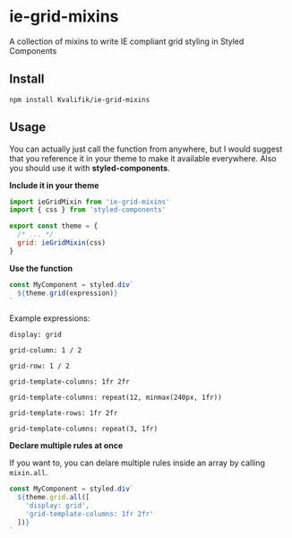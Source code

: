 # ie-grid-mixins
A collection of mixins to write IE compliant grid styling in Styled Components

## Install

`npm install Kvalifik/ie-grid-mixins`

## Usage

You can actually just call the function from anywhere, but I would suggest that you reference it in your theme to make it available everywhere. Also you should use it with **styled-components**.

**Include it in your theme**

```js
import ieGridMixin from 'ie-grid-mixins'
import { css } from 'styled-components'

export const theme = {
  /* ... */
  grid: ieGridMixin(css)
}
```

**Use the function**

```js
const MyComponent = styled.div`
  ${theme.grid(expression)}
`
```

Example expressions:

`display: grid`

`grid-column: 1 / 2`

`grid-row: 1 / 2`

`grid-template-columns: 1fr 2fr`

`grid-template-columns: repeat(12, minmax(240px, 1fr))`

`grid-template-rows: 1fr 2fr`

`grid-template-columns: repeat(3, 1fr)`


**Declare multiple rules at once**

If you want to, you can delare multiple rules inside an array by calling `mixin.all`.

```js
const MyComponent = styled.div`
  ${theme.grid.all([
    'display: grid',
    'grid-template-columns: 1fr 2fr'
  ])}
`
